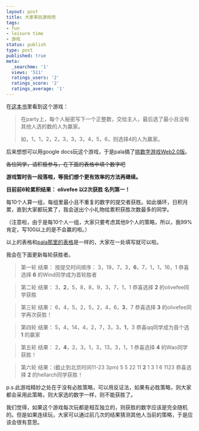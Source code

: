 ```yaml
---
layout: post
title: 大家来玩游戏吧
tags:
- fun
- leisure time
- 游戏
status: publish
type: post
published: true
meta:
  _searchme: '1'
  views: '511'
  ratings_users: '2'
  ratings_score: '2'
  ratings_average: '1'
---
```

在<a href="http://www.douban.com/subject/3364420/" target="_blank">这本书</a>里看到这个游戏：
<blockquote>在party上，每个人秘密写下一个正整数，交给主人，最后选了最小且没有其他人选的数的人为赢家。

如，1，1，2，2，3，3，3，4，5，6，则选择4的人为赢家。</blockquote>
后来想想可以用google docs玩这个游戏，于是pala搞了<a href="http://ztpala.com/2009/11/12/game/" target="_blank">挑数字游戏Web2.0版</a>。

<del datetime="2009-11-23T05:58:54+00:00">各位同学，请积极参与，在下面的表格中填个数字吧</del>

<strong>游戏暂时告一段落啦，等我们想个更有效率的方法再继续。</strong>

<strong>目前前6轮累积结果：
olivefee 以2次获胜 名列第一！</strong>

每10个人算一组，每组里最小且不重复的数字的提交者获胜。如此循环，日积月累，直到大家都玩累了，我会送出个小礼物给累积获胜次数最多的同学。

（注意啦，由于是每10个人一组，大家只要考虑其他9个人的策略，所以，我99%肯定，写100以上的是不会赢的啦。）

以上的表格和<a href="http://ztpala.com/2009/11/12/game/" target="_blank">pala那里的表格</a>是一样的，大家在一处填写就可以啦。

我会在下面更新每轮获胜者。
<blockquote>第一轮 结果：
按提交时间顺序：
3，19，7，3，<strong>6</strong>，7，1，1，16，1
恭喜选择 <strong>6</strong> 的Wind同学成为首轮胜者</blockquote>

<blockquote>第二轮 结果：
3，<strong>2</strong>，5，8，8，9，3，7，1，1
恭喜选择 <strong>2</strong> 的olivefee同学获胜</blockquote>

<blockquote>第三轮 结果：
6，4，5，2，5，2，4，6，<strong>3</strong>，7
恭喜选择 <strong>3</strong> 的olivefee同学再次获胜！</blockquote>

<blockquote>第四轮 结果：
5，4，14，4，2，7，3，3，<strong>1</strong>，3
恭喜qq同学成为首个选 <strong>1</strong> 的赢家 </blockquote>

<blockquote>第五轮 结果：
2，<strong>4</strong>，2，3，1，3，13，3，1，1
恭喜选择 <strong>4</strong> 的Wao同学获胜！</blockquote>

<blockquote>第六轮 结果：(截止到北京时间11-23 3pm)
5 5 22 11 <strong>2</strong> 1 3 1 6 1123
恭喜选择 <strong>2</strong> 的hellarch同学获胜！
</blockquote>


p.s.此游戏精妙之处在于没有必胜策略，可以用反证法，如果有必胜策略，则大家都会采用此策略，则大家选的数字一样，则不能获胜了。

我们觉得，如果这个游戏每次玩都是相互独立的，则获胜的数字应该是完全随机的。但是如果连续玩，大家可以通过前几次的结果猜测其他人当前的策略，于是应该会很有意思。

